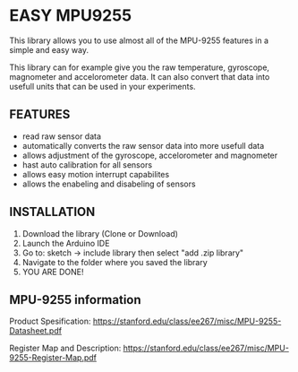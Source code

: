 # EASY MPU9255
This library allows you to use almost all of the MPU-9255 features in a simple and easy way.

This library can for example give you the raw temperature, gyroscope, magnometer and accelorometer data. It can also convert that data into usefull units that can be used in your experiments.



## FEATURES
  * read raw sensor data
  * automatically converts the raw sensor data into more usefull data
  * allows adjustment of the gyroscope, accelorometer and magnometer
  * hast auto calibration for all sensors
  * allows easy motion interrupt capabilites
  * allows the enabeling and disabeling of sensors



## INSTALLATION
  1. Download the library (Clone or Download)
  2. Launch the Arduino IDE
  3. Go to: sketch -> include library then select "add .zip library"
  4. Navigate to the folder where you saved the library
  5. YOU ARE DONE!



## MPU-9255 information
Product Spesification: https://stanford.edu/class/ee267/misc/MPU-9255-Datasheet.pdf

Register Map and Description: https://stanford.edu/class/ee267/misc/MPU-9255-Register-Map.pdf
